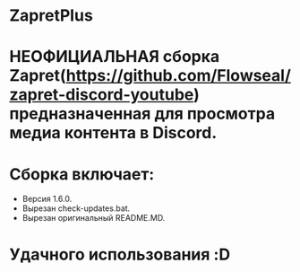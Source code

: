 #
# ZapretPlus
# НЕОФИЦИАЛЬНАЯ сборка Zapret(https://github.com/Flowseal/zapret-discord-youtube) предназначенная для просмотра медиа контента в Discord.
# Сборка включает:
- Версия 1.6.0.
- Вырезан check-updates.bat.
- Вырезан оригинальный README.MD.
#
# Удачного использования :D 
